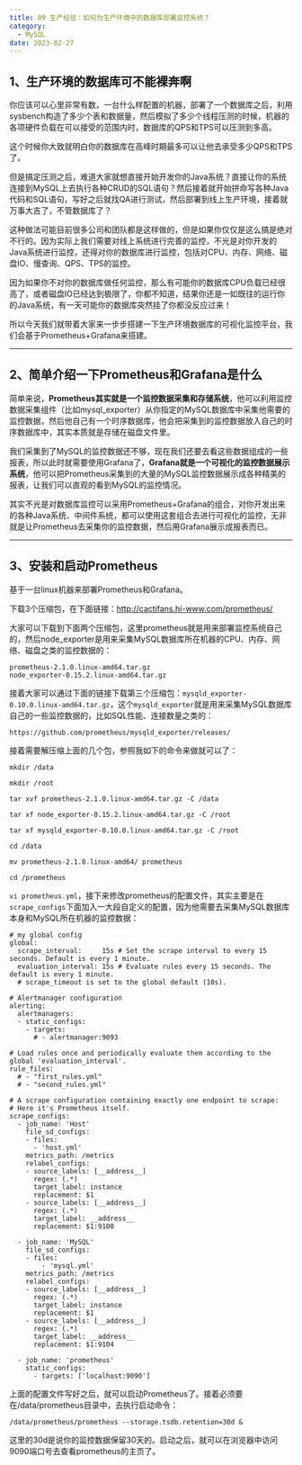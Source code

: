 ```yaml
---
title: 09 生产经验：如何为生产环境中的数据库部署监控系统？
category:
  - MySQL
date: 2023-02-27
---
```


<!-- more -->


## 1、生产环境的数据库可不能裸奔啊

你应该可以心里非常有数，一台什么样配置的机器，部署了一个数据库之后，利用sysbench构造了多少个表和数据量，然后模拟了多少个线程压测的时候，机器的各项硬件负载在可以接受的范围内时，数据库的QPS和TPS可以压测到多高。  

这个时候你大致就明白你的数据库在高峰时期最多可以让他去承受多少QPS和TPS了。  

但是搞定压测之后，难道大家就想直接开始开发你的Java系统？直接让你的系统连接到MySQL上去执行各种CRUD的SQL语句？然后接着就开始拼命写各种Java代码和SQL语句，写好之后就找QA进行测试，然后部署到线上生产环境，接着就万事大吉了，不管数据库了？  

这种做法可能目前很多公司和团队都是这样做的，但是如果你仅仅是这么搞是绝对不行的。因为实际上我们需要对线上系统进行完善的监控，不光是对你开发的Java系统进行监控，还得对你的数据库进行监控，包括对CPU、内存、网络、磁盘IO、慢查询、QPS、TPS的监控。  

因为如果你不对你的数据库做任何监控，那么有可能你的数据库CPU负载已经很高了，或者磁盘IO已经达到极限了，你都不知道，结果你还是一如既往的运行你的Java系统，有一天可能你的数据库突然挂了你都没反应过来！  

所以今天我们就带着大家来一步步搭建一下生产环境数据库的可视化监控平台，我们会基于Prometheus+Grafana来搭建。  



***

## 2、简单介绍一下Prometheus和Grafana是什么  

简单来说，**Prometheus其实就是一个监控数据采集和存储系统**，他可以利用监控数据采集组件（比如mysql_exporter）从你指定的MySQL数据库中采集他需要的监控数据，然后他自己有一个时序数据库，他会把采集到的监控数据放入自己的时序数据库中，其实本质就是存储在磁盘文件里。  

我们采集到了MySQL的监控数据还不够，现在我们还要去看这些数据组成的一些报表，所以此时就需要使用Grafana了，**Grafana就是一个可视化的监控数据展示系统**，他可以把Prometheus采集到的大量的MySQL监控数据展示成各种精美的报表，让我们可以直观的看到MySQL的监控情况。  

其实不光是对数据库监控可以采用Prometheus+Grafana的组合，对你开发出来的各种Java系统、中间件系统，都可以使用这套组合去进行可视化的监控，无非就是让Prometheus去采集你的监控数据，然后用Grafana展示成报表而已。  



***

## 3、安装和启动Prometheus  

基于一台linux机器来部署Prometheus和Grafana。

下载3个压缩包，在下面链接：http://cactifans.hi-www.com/prometheus/  

大家可以下载到下面两个压缩包，这里prometheus就是用来部署监控系统自己的，然后node_exporter是用来采集MySQL数据库所在机器的CPU、内存、网络、磁盘之类的监控数据的：  

```
prometheus-2.1.0.linux-amd64.tar.gz
node_exporter-0.15.2.linux-amd64.tar.gz
```

接着大家可以通过下面的链接下载第三个压缩包：`mysqld_exporter-0.10.0.linux-amd64.tar.gz`，这个`mysqld_exporter`就是用来采集MySQL数据库自己的一些监控数据的，比如SQL性能、连接数量之类的：  

```
https://github.com/prometheus/mysqld_exporter/releases/
```

接着需要解压缩上面的几个包，参照我如下的命令来做就可以了：  

```
mkdir /data

mkdir /root

tar xvf prometheus-2.1.0.linux-amd64.tar.gz -C /data

tar xf node_exporter-0.15.2.linux-amd64.tar.gz -C /root

tar xf mysqld_exporter-0.10.0.linux-amd64.tar.gz -C /root

cd /data

mv prometheus-2.1.0.linux-amd64/ prometheus

cd /prometheus

```

`vi prometheus.yml`，接下来修改prometheus的配置文件，其实主要是在`scrape_configs`下面加入一大段自定义的配置，因为他需要去采集MySQL数据库本身和MySQL所在机器的监控数据：

```
# my global config
global:
  scrape_interval:     15s # Set the scrape interval to every 15 seconds. Default is every 1 minute.
  evaluation_interval: 15s # Evaluate rules every 15 seconds. The default is every 1 minute.
  # scrape_timeout is set to the global default (10s).

# Alertmanager configuration
alerting:
  alertmanagers:
  - static_configs:
    - targets:
      # - alertmanager:9093

# Load rules once and periodically evaluate them according to the global 'evaluation_interval'.
rule_files:
  # - "first_rules.yml"
  # - "second_rules.yml"

# A scrape configuration containing exactly one endpoint to scrape:
# Here it's Prometheus itself.
scrape_configs:
  - job_name: 'Host'
    file_sd_configs:
    - files:
      - 'host.yml'
    metrics_path: /metrics
    relabel_configs:
    - source_labels: [__address__]
      regex: (.*)
      target_label: instance
      replacement: $1
    - source_labels: [__address__]
      regex: (.*)
      target_label: __address__
      replacement: $1:9100

  - job_name: 'MySQL'
    file_sd_configs:
    - files:
        - 'mysql.yml'
    metrics_path: /metrics
    relabel_configs:
    - source_labels: [__address__]
      regex: (.*)
      target_label: instance
      replacement: $1
    - source_labels: [__address__]
      regex: (.*)
      target_label: __address__
      replacement: $1:9104

  - job_name: 'prometheus'
    static_configs:
      - targets: ['localhost:9090']
```

上面的配置文件写好之后，就可以启动Prometheus了。接着必须要在/data/prometheus目录中，去执行启动命令：

```
/data/prometheus/prometheus --storage.tsdb.retention=30d &
```

这里的30d是说你的监控数据保留30天的。启动之后，就可以在浏览器中访问9090端口号去查看prometheus的主页了。

